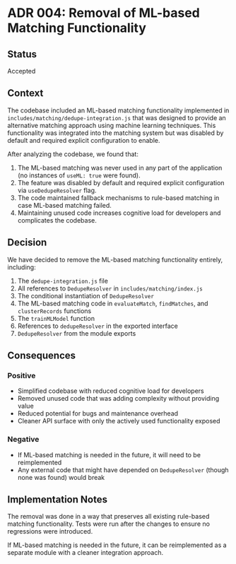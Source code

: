 # ADR 004: Removal of ML-based Matching Functionality

## Status

Accepted

## Context

The codebase included an ML-based matching functionality implemented in `includes/matching/dedupe-integration.js` that was designed to provide an alternative matching approach using machine learning techniques. This functionality was integrated into the matching system but was disabled by default and required explicit configuration to enable.

After analyzing the codebase, we found that:

1. The ML-based matching was never used in any part of the application (no instances of `useML: true` were found).
2. The feature was disabled by default and required explicit configuration via `useDedupeResolver` flag.
3. The code maintained fallback mechanisms to rule-based matching in case ML-based matching failed.
4. Maintaining unused code increases cognitive load for developers and complicates the codebase.

## Decision

We have decided to remove the ML-based matching functionality entirely, including:

1. The `dedupe-integration.js` file
2. All references to `DedupeResolver` in `includes/matching/index.js`
3. The conditional instantiation of `DedupeResolver`
4. The ML-based matching code in `evaluateMatch`, `findMatches`, and `clusterRecords` functions
5. The `trainMLModel` function
6. References to `dedupeResolver` in the exported interface
7. `DedupeResolver` from the module exports

## Consequences

### Positive

- Simplified codebase with reduced cognitive load for developers
- Removed unused code that was adding complexity without providing value
- Reduced potential for bugs and maintenance overhead
- Cleaner API surface with only the actively used functionality exposed

### Negative

- If ML-based matching is needed in the future, it will need to be reimplemented
- Any external code that might have depended on `DedupeResolver` (though none was found) would break

## Implementation Notes

The removal was done in a way that preserves all existing rule-based matching functionality. Tests were run after the changes to ensure no regressions were introduced.

If ML-based matching is needed in the future, it can be reimplemented as a separate module with a cleaner integration approach.